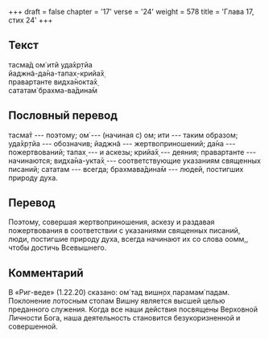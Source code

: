 +++
draft = false
chapter = '17'
verse = '24'
weight = 578
title = 'Глава 17, стих 24'
+++
## Текст

тасма̄д ом̇ итй уда̄хр̣тйа  
йаджн̃а-да̄на-тапах̣-крийа̄х̣  
правартанте видха̄нокта̄х̣  
сататам̇ брахма-ва̄дина̄м

## Пословный перевод

тасма̄т --- поэтому; ом̇ --- (начиная с) ом; ити --- таким образом;
уда̄хр̣тйа --- обозначив; йаджн̃а --- жертвоприношений; да̄на ---
пожертвований; тапах̣ --- и аскезы; крийа̄х̣ --- деяния; правартанте ---
начинаются; видха̄на-укта̄х̣ --- соответствующие указаниям священных
писаний; сататам --- всегда; брахмава̄дина̄м --- людей, постигших природу
духа.

## Перевод

Поэтому, совершая жертвоприношения, аскезу и раздавая пожертвования в
соответствии с указаниями священных писаний, люди, постигшие природу
духа, всегда начинают их со слова оомм,, чтобы достичь Всевышнего.

## Комментарий

В «Риг-веде» (1.22.20) сказано: ом̇ тад вишн̣ох̣ парамам̇ падам. Поклонение
лотосным стопам Вишну является высшей целью преданного служения. Когда
все наши действия посвящены Верховной Личности Бога, наша деятельность
становится безукоризненной и совершенной.
